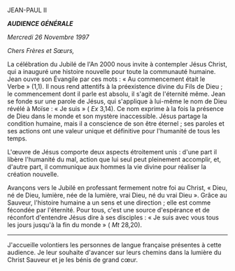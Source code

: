JEAN-PAUL II

***AUDIENCE GÉNÉRALE***

*Mercredi 26 Novembre 1997*

*Chers Frères et Sœurs,*

La célébration du Jubilé de l'An 2000 nous invite à contempler Jésus Christ, qui a inauguré une histoire nouvelle pour toute la communauté humaine. Jean ouvre son Évangile par ces mots : « Au commencement était le Verbe » (1,1). Il nous rend attentifs à la préexistence divine du Fils de Dieu ; le commencement dont il parle est absolu, il s'agit de l'éternité même. Jean se fonde sur une parole de Jésus, qui s'applique à lui-même le nom de Dieu révélé à Moïse : « Je suis » ( *Ex* 3,14). Ce nom exprime à la fois la présence de Dieu dans le monde et son mystère inaccessible. Jésus partage la condition humaine, mais il a conscience de son être éternel ; ses paroles et ses actions ont une valeur unique et définitive pour l'humanité de tous les temps.

L'œuvre de Jésus comporte deux aspects étroitement unis : d'une part il libère l'humanité du mal, action que lui seul peut pleinement accomplir, et, d'autre part, il communique aux hommes la vie divine pour réaliser la création nouvelle.

Avançons vers le Jubilé en professant fermement notre foi au Christ, « Dieu, né de Dieu, lumière, née de la lumière, vrai Dieu, né du vrai Dieu ». Grâce au Sauveur, l'histoire humaine a un sens et une direction ; elle est comme fécondée par l'éternité. Pour tous, c'est une source d'espérance et de réconfort d'entendre Jésus dire à ses disciples : « Je suis avec vous tous les jours jusqu'à la fin du monde » ( *Mt* 28,20).

******

J'accueille volontiers les personnes de langue française présentes à cette audience. Je leur souhaite d'avancer sur leurs chemins dans la lumière du Christ Sauveur et je les bénis de grand cœur.